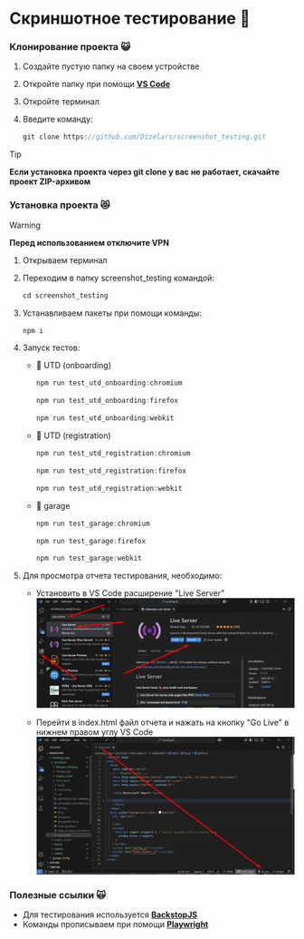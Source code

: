 # Скриншотное тестирование :metal:

### Клонирование проекта :smiley_cat:

1. Создайте пустую папку на своем устройстве
2. Откройте папку при помощи **[VS Code](https://code.visualstudio.com)**
3. Откройте терминал
4. Введите команду:

    ```javascript
    git clone https://github.com/Dizelars/screenshot_testing.git
    ```

> [!TIP]
> **Если установка проекта через git clone у вас не работает, скачайте проект ZIP-архивом**

### Установка проекта :heart_eyes_cat:

> [!WARNING]
> **Перед использованием отключите VPN**

1. Открываем терминал

2. Переходим в папку screenshot_testing командой:
    ```javascript
    cd screenshot_testing
    ```

3. Устанавливаем пакеты при помощи команды:
    ```javascript
    npm i
    ``` 
4. Запуск тестов:
    - :purple_heart: UTD (onboarding)

        ```javascript
        npm run test_utd_onboarding:chromium
        ```
        ```javascript
        npm run test_utd_onboarding:firefox
        ```
        ```javascript
        npm run test_utd_onboarding:webkit
        ```
    - :purple_heart: UTD (registration)

        ```javascript
        npm run test_utd_registration:chromium
        ```
        ```javascript
        npm run test_utd_registration:firefox
        ```
        ```javascript
        npm run test_utd_registration:webkit
        ```
    - :green_heart: garage

        ```javascript
        npm run test_garage:chromium
        ```
        ```javascript
        npm run test_garage:firefox
        ```
        ```javascript
        npm run test_garage:webkit
        ```

5. Для просмотра отчета тестирования, необходимо:
    - Установить в VS Code расширение "Live Server"
    ![Установка Live Server](/readme_instruction/live_server.png "Live Server")

    - Перейти в index.html файл отчета и нажать на кнопку "Go Live" в нижнем правом углу VS Code
    ![Отчет Go Live](/readme_instruction/go_live.png "Go Live")

### Полезные ссылки :scream_cat:

- Для тестирования используется **[BackstopJS](https://github.com/garris/BackstopJS)**
- Команды прописываем при помощи **[Playwright](https://playwright.dev)**